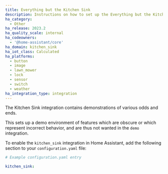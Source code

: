 ```yaml
---
title: Everything but the Kitchen Sink
description: Instructions on how to set up the Everything but the Kitchen Sink integration
ha_category:
  - Other
ha_release: 2023.2
ha_quality_scale: internal
ha_codeowners:
  - '@home-assistant/core'
ha_domain: kitchen_sink
ha_iot_class: Calculated
ha_platforms:
  - button
  - image
  - lawn_mower
  - lock
  - sensor
  - switch
  - weather
ha_integration_type: integration
---
```


The Kitchen Sink integration contains demonstrations of various odds and ends.

This sets up a demo environment of features which are obscure or which represent incorrect behavior, and are thus not wanted in the `demo` integration.

To enable the `kitchen_sink` integration in Home Assistant, add the following section to your `configuration.yaml` file:

```yaml
# Example configuration.yaml entry

kitchen_sink:
```
